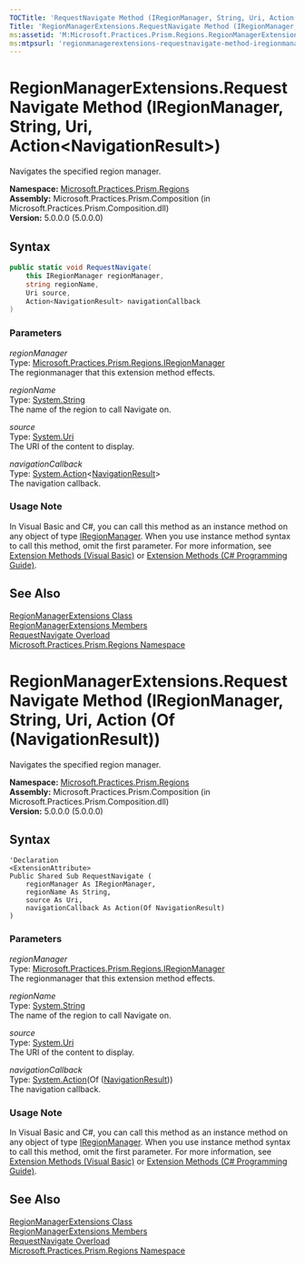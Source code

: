 ```yaml
---
TOCTitle: 'RequestNavigate Method (IRegionManager, String, Uri, Action(NavigationResult))'
Title: 'RegionManagerExtensions.RequestNavigate Method (IRegionManager, String, Uri, Action(NavigationResult)) (Microsoft.Practices.Prism.Regions)'
ms:assetid: 'M:Microsoft.Practices.Prism.Regions.RegionManagerExtensions.RequestNavigate(Microsoft.Practices.Prism.Regions.IRegionManager,System.String,System.Uri,System.Action{Microsoft.Practices.Prism.Regions.NavigationResult})'
ms:mtpsurl: 'regionmanagerextensions-requestnavigate-method-iregionmanager-string-string-action-navigationresult-mspp-regions.md'
---
```


# RegionManagerExtensions.RequestNavigate Method (IRegionManager, String, Uri, Action&lt;NavigationResult&gt;)

Navigates the specified region manager.

**Namespace:** [Microsoft.Practices.Prism.Regions](/patterns-practices/reference/mspp-regions-namespace)  
**Assembly:** Microsoft.Practices.Prism.Composition (in Microsoft.Practices.Prism.Composition.dll)  
**Version:** 5.0.0.0 (5.0.0.0)

## Syntax

```C#
public static void RequestNavigate(
	this IRegionManager regionManager,
	string regionName,
	Uri source,
	Action<NavigationResult> navigationCallback
)
```

### Parameters

*regionManager*  
Type: [Microsoft.Practices.Prism.Regions.IRegionManager](/patterns-practices/reference/iregionmanager-interface-mspp-regions)  
The regionmanager that this extension method effects.

*regionName*  
Type: [System.String](http://msdn.microsoft.com/en-us/library/s1wwdcbf)  
The name of the region to call Navigate on.

*source*  
Type: [System.Uri](http://msdn.microsoft.com/en-us/library/txt7706a)  
The URI of the content to display.

*navigationCallback*  
Type: [System.Action](http://msdn.microsoft.com/en-us/library/018hxwa8)&lt;[NavigationResult](/patterns-practices/reference/navigationresult-class-mspp-regions)&gt;  
The navigation callback.

### Usage Note

In Visual Basic and C#, you can call this method as an instance method on any object of type [IRegionManager](/patterns-practices/reference/iregionmanager-interface-mspp-regions). When you use instance method syntax to call this method, omit the first parameter. For more information, see [Extension Methods (Visual Basic)](https://msdn.microsoft.com/en-us/library/bb384936.aspx) or [Extension Methods (C# Programming Guide)](http://msdn.microsoft.com/en-us/library/bb383977.aspx).

## See Also

[RegionManagerExtensions Class](/patterns-practices/reference/regionmanagerextensions-class-mspp-regions)  
[RegionManagerExtensions Members](/patterns-practices/reference/regionmanagerextensions-members-mspp-regions)  
[RequestNavigate Overload](/patterns-practices/reference/regionmanagerextensions-requestnavigate-method-iregionmanager-string-string-action-navigationresult-mspp-regions)  
[Microsoft.Practices.Prism.Regions Namespace](/patterns-practices/reference/mspp-regions-namespace)  



# RegionManagerExtensions.RequestNavigate Method (IRegionManager, String, Uri, Action (Of (NavigationResult))

Navigates the specified region manager.

**Namespace:** [Microsoft.Practices.Prism.Regions](/patterns-practices/reference/mspp-regions-namespace)  
**Assembly:** Microsoft.Practices.Prism.Composition (in Microsoft.Practices.Prism.Composition.dll)  
**Version:** 5.0.0.0 (5.0.0.0)

## Syntax

```VB
'Declaration
<ExtensionAttribute> 
Public Shared Sub RequestNavigate ( 
	regionManager As IRegionManager,
	regionName As String,
	source As Uri,
	navigationCallback As Action(Of NavigationResult)
)
```

### Parameters

*regionManager*  
Type: [Microsoft.Practices.Prism.Regions.IRegionManager](/patterns-practices/reference/iregionmanager-interface-mspp-regions)  
The regionmanager that this extension method effects.

*regionName*  
Type: [System.String](http://msdn.microsoft.com/en-us/library/s1wwdcbf)  
The name of the region to call Navigate on.

*source*  
Type: [System.Uri](http://msdn.microsoft.com/en-us/library/txt7706a)  
The URI of the content to display.

*navigationCallback*  
Type: [System.Action](http://msdn.microsoft.com/en-us/library/018hxwa8)(Of ([NavigationResult](/patterns-practices/reference/navigationresult-class-mspp-regions)))  
The navigation callback.

### Usage Note

In Visual Basic and C#, you can call this method as an instance method on any object of type [IRegionManager](/patterns-practices/reference/iregionmanager-interface-mspp-regions). When you use instance method syntax to call this method, omit the first parameter. For more information, see [Extension Methods (Visual Basic)](https://msdn.microsoft.com/en-us/library/bb384936.aspx) or [Extension Methods (C# Programming Guide)](http://msdn.microsoft.com/en-us/library/bb383977.aspx).

## See Also

[RegionManagerExtensions Class](/patterns-practices/reference/regionmanagerextensions-class-mspp-regions)  
[RegionManagerExtensions Members](/patterns-practices/reference/regionmanagerextensions-members-mspp-regions)  
[RequestNavigate Overload](/patterns-practices/reference/regionmanagerextensions-requestnavigate-method-iregionmanager-string-string-action-navigationresult-mspp-regions)  
[Microsoft.Practices.Prism.Regions Namespace](/patterns-practices/reference/mspp-regions-namespace)  